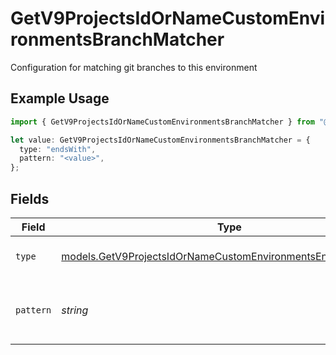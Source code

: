 # GetV9ProjectsIdOrNameCustomEnvironmentsBranchMatcher

Configuration for matching git branches to this environment

## Example Usage

```typescript
import { GetV9ProjectsIdOrNameCustomEnvironmentsBranchMatcher } from "@vercel/sdk/models/getv9projectsidornamecustomenvironmentsop.js";

let value: GetV9ProjectsIdOrNameCustomEnvironmentsBranchMatcher = {
  type: "endsWith",
  pattern: "<value>",
};
```

## Fields

| Field                                                                                                                                | Type                                                                                                                                 | Required                                                                                                                             | Description                                                                                                                          |
| ------------------------------------------------------------------------------------------------------------------------------------ | ------------------------------------------------------------------------------------------------------------------------------------ | ------------------------------------------------------------------------------------------------------------------------------------ | ------------------------------------------------------------------------------------------------------------------------------------ |
| `type`                                                                                                                               | [models.GetV9ProjectsIdOrNameCustomEnvironmentsEnvironmentType](../models/getv9projectsidornamecustomenvironmentsenvironmenttype.md) | :heavy_check_mark:                                                                                                                   | The type of matching to perform                                                                                                      |
| `pattern`                                                                                                                            | *string*                                                                                                                             | :heavy_check_mark:                                                                                                                   | The pattern to match against branch names                                                                                            |